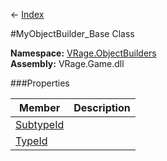 ← [Index](Api-Index)

#MyObjectBuilder_Base Class

**Namespace:** [VRage.ObjectBuilders](VRage.ObjectBuilders)  
**Assembly:** VRage.Game.dll

###Properties

|Member|Description|
|---|---|
|[SubtypeId](VRage.ObjectBuilders.MyObjectBuilder_Base.SubtypeId)||
|[TypeId](VRage.ObjectBuilders.MyObjectBuilder_Base.TypeId)||

